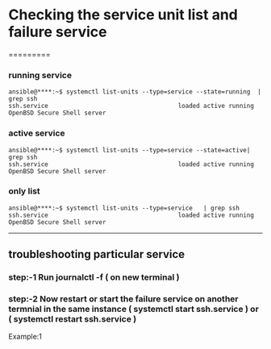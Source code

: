 # Checking the service unit list and failure service
=========

### running service
    ansible@****:~$ systemctl list-units --type=service --state=running  | grep ssh
    ssh.service                                    loaded active running OpenBSD Secure Shell server

### active service
    ansible@****:~$ systemctl list-units --type=service --state=active| grep ssh
    ssh.service                                    loaded active running OpenBSD Secure Shell server
   
###  only list 
    ansible@****:~$ systemctl list-units --type=service   | grep ssh
    ssh.service                                    loaded active running OpenBSD Secure Shell server
   
-----
## troubleshooting particular service 

### step:-1 Run journalctl -f   ( on new terminal )

### step:-2 Now restart or start the failure service on another termnial in the same instance ( systemctl start ssh.service ) or ( systemctl restart ssh.service )


Example:1 

